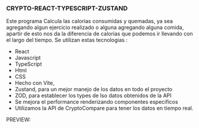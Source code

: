 ### CRYPTO-REACT-TYPESCRIPT-ZUSTAND

Este programa Calcula las calorias consumidas y quemadas, ya sea agregando algun ejercicio realizado o alguna agregando alguna comida, apartir de esto nos da la diferencia de calorias que podemos ir llevando con el largo del tiempo. Se utilizan estas tecnologias :
  - React
  - Javascript
  - TypeScript
  - Html
  - CSS
  - Hecho con Vite,
  - Zustand, para un mejor manejo de los datos en todo el proyecto
  - ZOD, para establecer los types de lso datos obtenidos de la API
  - Se mejora el performance renderizando componentes especificos
  - Utilizamos la API de CryptoCompare para tener los datos en tiempo real.

PREVIEW: 
